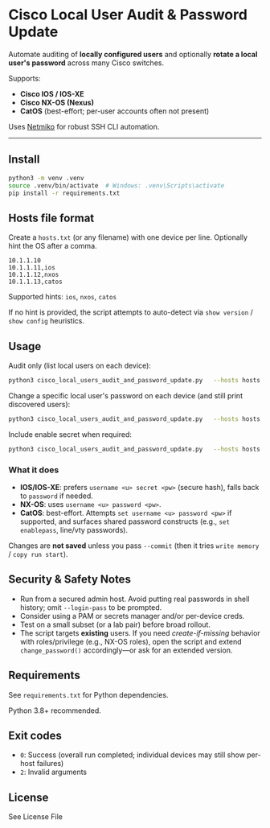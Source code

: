
# Cisco Local User Audit & Password Update

Automate auditing of **locally configured users** and optionally **rotate a local user's password** across many Cisco switches.

Supports:
- **Cisco IOS / IOS-XE**
- **Cisco NX-OS (Nexus)**
- **CatOS** (best-effort; per-user accounts often not present)

Uses [Netmiko](https://github.com/ktbyers/netmiko) for robust SSH CLI automation.

---

## Install

```bash
python3 -m venv .venv
source .venv/bin/activate  # Windows: .venv\Scripts\activate
pip install -r requirements.txt
```

## Hosts file format

Create a `hosts.txt` (or any filename) with one device per line. Optionally hint the OS after a comma.

```
10.1.1.10
10.1.1.11,ios
10.1.1.12,nxos
10.1.1.13,catos
```

Supported hints: `ios`, `nxos`, `catos`

If no hint is provided, the script attempts to auto-detect via `show version` / `show config` heuristics.

## Usage

Audit only (list local users on each device):

```bash
python3 cisco_local_users_audit_and_password_update.py   --hosts hosts.txt   --login-user admin   --login-pass 'SuperSecret'   --audit
```

Change a specific local user's password on each device (and still print discovered users):

```bash
python3 cisco_local_users_audit_and_password_update.py   --hosts hosts.txt   --login-user admin   --login-pass 'SuperSecret'   --target-user netops   --new-pass 'NewP@ssw0rd!'   --commit
```

Include enable secret when required:

```bash
python3 cisco_local_users_audit_and_password_update.py   --hosts hosts.txt   --login-user admin   --login-pass 'pw'   --enable-secret 'enablepw'   --audit
```

### What it does

- **IOS/IOS-XE**: prefers `username <u> secret <pw>` (secure hash), falls back to `password` if needed.
- **NX-OS**: uses `username <u> password <pw>`.
- **CatOS**: best-effort. Attempts `set username <u> password <pw>` if supported, and surfaces shared password constructs (e.g., `set enablepass`, line/vty passwords).

Changes are **not saved** unless you pass `--commit` (then it tries `write memory` / `copy run start`).

## Security & Safety Notes

- Run from a secured admin host. Avoid putting real passwords in shell history; omit `--login-pass` to be prompted.
- Consider using a PAM or secrets manager and/or per-device creds.
- Test on a small subset (or a lab pair) before broad rollout.
- The script targets **existing** users. If you need _create-if-missing_ behavior with roles/privilege (e.g., NX-OS roles), open the script and extend `change_password()` accordingly—or ask for an extended version.

## Requirements

See `requirements.txt` for Python dependencies.

Python 3.8+ recommended.

## Exit codes

- `0`: Success (overall run completed; individual devices may still show per-host failures)
- `2`: Invalid arguments

## License

See License File
